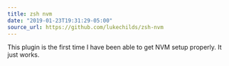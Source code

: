 ```yaml
---
title: zsh nvm
date: "2019-01-23T19:31:29-05:00"
source_url: https://github.com/lukechilds/zsh-nvm
---
```


This plugin is the first time I have been able to get NVM setup properly. It just works.
